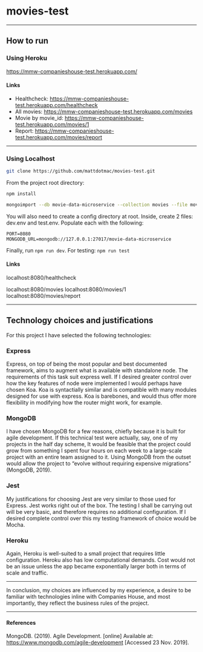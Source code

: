 ﻿# movies-test
___
## How to run

### Using Heroku

https://mmw-companieshouse-test.herokuapp.com/

#### Links

- Healthcheck: https://mmw-companieshouse-test.herokuapp.com/healthcheck
- All movies: https://mmw-companieshouse-test.herokuapp.com/movies
- Movie by movie_id: https://mmw-companieshouse-test.herokuapp.com/movies/1
- Report: https://mmw-companieshouse-test.herokuapp.com/movies/report
---
### Using Localhost

```bash
git clone https://github.com/mattdotmac/movies-test.git
```
From the project root directory:
```bash
npm install
```
```bash
mongoimport --db movie-data-microservice --collection movies --file movies.json
```

You will also need to create a config directory at root. Inside, create 2 files: dev.env and test.env. Populate each with the following:

```env
PORT=8080
MONGODB_URL=mongodb://127.0.0.1:27017/movie-data-microservice
```
Finally, run ```npm run dev```. For testing: ```npm run test```
#### Links

localhost:8080/healthcheck

localhost:8080/movies
localhost:8080/movies/1
localhost:8080/movies/report
___
## Technology choices and justifications

For this project I have selected the following technologies:

### Express

Express, on top of being the most popular and best documented framework, aims to augment what is available with standalone node. The requirements of this task suit express well. If I desired greater control over how the key features of node were implemented I would perhaps have chosen Koa. Koa is syntactially similar and is compatible with many modules designed for use with express. Koa is barebones, and would thus offer more flexibility in modifying how the router might work, for example.

### MongoDB

I have chosen MongoDB for a few reasons, chiefly because it is built for agile development. If this technical test were actually, say, one of my projects in the half day scheme, It would be feasible that the project could grow from something I spent four hours on each week to a large-scale project with an entire team assigned to it.  Using MongoDB from the outset would allow the project to “evolve without requiring expensive migrations” (MongoDB, 2019).

### Jest

My justifications for choosing Jest are very similar to those used for Express. Jest works right out of the box. The testing I shall be carrying out will be very basic, and therefore requires no additional configuration. If I desired complete control over this my testing framework of choice would be Mocha.

### Heroku

Again, Heroku is well-suited to a small project that requires little configuration. Heroku also has low computational demands. Cost would not be an issue unless the app became exponentially larger  both in terms of scale and traffic.

___

In conclusion, my choices are influenced by my experience, a desire to be familiar with technologies inline with Companies House, and most importantly, they reflect the business rules of the project.


___

#### References

MongoDB. (2019). Agile Development. [online] Available at: https://www.mongodb.com/agile-development [Accessed 23 Nov. 2019]. 

